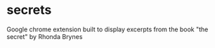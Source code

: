 # secrets
Google chrome extension built to display excerpts from the book "the secret" by Rhonda Brynes
